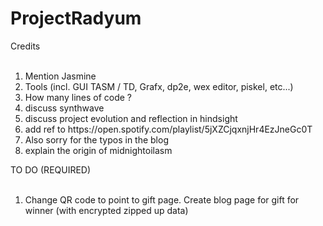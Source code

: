 # ProjectRadyum

Credits<br><br>
<ol>
<li>Mention Jasmine<br>
<li>Tools (incl. GUI TASM / TD, Grafx, dp2e, wex editor, piskel, etc...)<br>
<li>How many lines of code ?<br>
<li>discuss synthwave<br>
<li>discuss project evolution and reflection in hindsight<br>
<li> add ref to https://open.spotify.com/playlist/5jXZCjqxnjHr4EzJneGc0T <br>
<li>Also sorry for the typos in the blog<br>
<li>explain the origin of midnightoilasm<br>
</ol>


TO DO (REQUIRED)<br><br>
<ol>
<li>Change QR code to point to gift page. Create blog page for gift for winner (with encrypted zipped up data)<br>
</ol>

